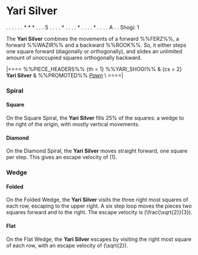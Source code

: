 # Yari Silver

<div class = "movement">
. . . . .
. * * * .
. . S . .
. . * . .
. . * . .
. . * . .
. . A . .
Shogi: 1
</div>

The **Yari Silver** combines the movements of a forward %%FERZ%%,
a forward %%WAZIR%% and a backward %%ROOK%%. So, it either steps
one square forward (diagonally or orthogonally), and slides an
unlimited amount of unoccupied squares orthogonally backward.

|====
%%PIECE_HEADERS%%
  {th = 1}  %%YARI_SHOGI%%
& {cs = 2}  **Yari Silver**
&           %%PROMOTED%% [*Pawn*](pawn.html) \\
====|

### Spiral

#### Square

On the Square Spiral, the **Yari Silver** fills 25% of the squares: a wedge to
the right of the origin, with mostly vertical movements.

#### Diamond

On the Diamond Spiral, the **Yari Silver** moves straight forward, one square
per step. This gives an escape velocity of \(1\).

### Wedge

#### Folded

On the Folded Wedge, the **Yari Silver** visits the three right most
squares of each row, escaping to the upper right. A six step loop
moves the pieces two squares forward and to the right. The escape
velocity is \(\frac{\sqrt{2}}{3}\).

#### Flat

On the Flat Wedge, the **Yari Silver** escapes by visiting the right most
square of each row, with an escape velocity of \(\sqrt{2}\).
